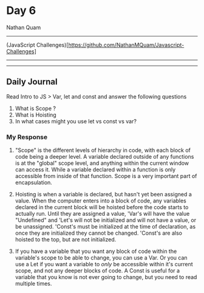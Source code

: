 # Day 6
Nathan Quam

---

(JavaScript Challenges)[https://github.com/NathanMQuam/Javascript-Challenges]

---
---

## Daily Journal

Read Intro to JS > Var, let and const and answer the following questions

1. What is Scope ?
2. What is Hoisting 
3. In what cases might you use let vs const vs var?


### My Response
1. "Scope" is the different levels of hierarchy in code, with each block of code being a deeper level. A variable declared outside of any functions is at the "global" scope level, and anything within the current window can access it. While a variable declared within a function is only accessible from inside of that function. Scope is a very important part of encapsulation.

2. Hoisting is when a variable is declared, but hasn't yet been assigned a value. When the computer enters into a block of code, any variables declared in the current block will be hoisted before the code starts to actually run. Until they are assigned a value, 'Var's will have the value "Undefined" and 'Let's will not be initialized and will not have a value, or be unassigned. 'Const's must be initialized at the time of declaration, as once they are initialized they cannot be changed. 'Const's are also hoisted to the top, but are not initialized.

3. If you have a variable that you want any block of code within the variable's scope to be able to change, you can use a Var. Or you can use a Let if you want a variable to *only* be accessible within it's current scope, and not any deeper blocks of code. A Const is useful for a variable that you know is not ever going to change, but you need to read multiple times.